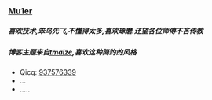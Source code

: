 ### [Mu1er](http://mu1er.cn)
##### 喜欢技术,笨鸟先飞,不懂得太多,喜欢琢磨.还望各位师傅不吝传教
##### 博客主题来自[tmaize](http://blog.tmaize.net/),喜欢这种简约的风格
+ Qicq: [937576339](http://wpa.qq.com/msgrd?v=3&uin=937576339&site=qq&menu=yes)
+ ...
+ .....
